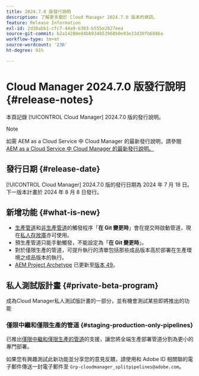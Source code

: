 ```yaml
---
title: 2024.7.0 版發行說明
description: 了解更多關於 Cloud Manager 2024.7.0 版本的資訊。
feature: Release Information
exl-id: 2d38abb1-cfc7-44a9-b303-b555e2827eea
source-git-commit: b2a14280e84bb934053968b0e93e33d30fb6086a
workflow-type: tm+mt
source-wordcount: '236'
ht-degree: 91%

---
```



# Cloud Manager 2024.7.0 版發行說明 {#release-notes}

本頁記錄 [!UICONTROL Cloud Manager] 2024.7.0 版的發行說明。

>[!NOTE]
>
>如需 AEM as a Cloud Service 中 Cloud Manager 的最新發行說明，請參閱 [AEM as a Cloud Service 中 Cloud Manager 的最新發行說明。](https://experienceleague.adobe.com/zh-hant/docs/experience-manager-cloud-service/content/release-notes/cloud-manager/current)

## 發行日期 {#release-date}

[!UICONTROL Cloud Manager] 2024.7.0 版的發行日期為 2024 年 7 月 18 日。下一版本計畫於 2024 年 8 月 8 日發行。

## 新增功能 {#what-is-new}

* [生產管道](/help/using/production-pipelines.md#adding-production-pipeline)和[非生產管道](/help/using/non-production-pipelines.md#adding-non-production-pipeline)的觸發程序「**在 Git 變更時**」會在提交時啟動管道，現在[私人存放庫](/help/managing-code/private-repositories.md)亦可使用。
* 預生產管道只能手動觸發，不能設定為「**在 Git 變更時**」。
* 對於僅限生產的管道，可提升執行的清單包括那些成品版本高於部署在生產環境之成品版本的執行。
* [AEM Project Archetype](https://experienceleague.adobe.com/zh-hant/docs/experience-manager-core-components/using/developing/archetype/overview) 已更新至[版本 49](https://github.com/adobe/aem-project-archetype/tree/aem-project-archetype-49)。


## 私人測試版計畫 {#private-beta-program}

成為Cloud Manager私人測試版計畫的一部分，並有機會測試某些即將推出的功能

### 僅限中繼和僅限生產的管道 {#staging-production-only-pipelines}

已推出[僅限中繼和僅限生產的管道](/help/using/stage-prod-only.md)的支援，讓您將全端生產部署管道分割為更小的專門部署。

如果您有興趣測試此新功能並分享您的意見反饋，請使用和 Adobe ID 相關聯的電子郵件傳送一封電子郵件至 `Grp-cloudmanager_splitpipelines@adobe.com`。
